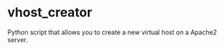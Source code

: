 vhost_creator
=============

Python script that allows you to create a new virtual host on a Apache2 server.
